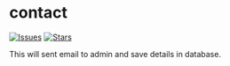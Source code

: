# contact

[![Issues](https://img.shields.io/github/issues/MoinDhattiwala-iFlair/contact-package?style=flat-square)](https://github.com/MoinDhattiwala-iFlair/contact-package/issues)
[![Stars](https://img.shields.io/github/issues/MoinDhattiwala-iFlair/contact-package?style=flat-square)](https://github.com/MoinDhattiwala-iFlair/contact-package/stargazers)

This will sent email to admin and save details in database.
